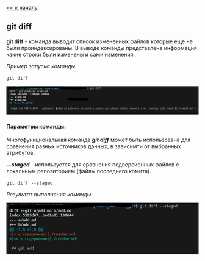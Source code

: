 [<< к началу](./readme.md)

## git diff

**git diff** - команда выводит список измененных файлов  которые еще не были проиндексированы. В выводе команды представлена информация какие строки были изменены и сами изменения.

*Пример запуска команды:*

```bash=
git diff
```

![git_diff1](./assets/skillfact_git_diff1.png)


#### Параметры команды:

Многофункциональная команда ***git diff*** может быть использована для сравнения разных источников данных, в зависимти от выбранных атрибутов.

***--staged*** - используется для сравнения подверсионных файлов с локальным репозиторием (файлы последнего комита). 

```bash=
git diff --staged
``` 

*Результат выполнения команды:*

![git_diff2](./assets/skillfact_git_diff2.png)



